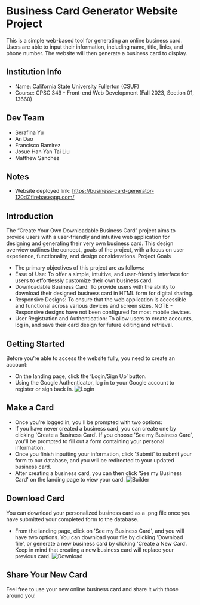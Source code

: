 # Business Card Generator Website Project #

This is a simple web-based tool for generating an online business card. Users are able to input their information, including name, title, links, and phone number. The website will then generate a business card to display.

## Institution Info ##

* Name: California State University Fullerton (CSUF)
* Course: CPSC 349 - Front-end Web Development (Fall 2023, Section 01, 13660)

## Dev Team ##

* Serafina Yu
* An Dao
* Francisco Ramirez
* Josue Han Yan Tai Liu
* Matthew Sanchez

## Notes ##

* Website deployed link: https://business-card-generator-120d7.firebaseapp.com/

## Introduction ##
The “Create Your Own Downloadable Business Card” project aims to provide users with a user-friendly and intuitive web application for designing and generating their very own business card. This design overview outlines the concept, goals of the project, with a focus on user experience, functionality, and design considerations.
Project Goals

* The primary objectives of this project are as follows:
* Ease of Use: To offer a simple, intuitive, and user-friendly interface for users to effortlessly customize their own business card.
* Downloadable Business Card: To provide users with the ability to download their designed business card in HTML form for digital sharing.
* Responsive Designs: To ensure that the web application is accessible and functional across various devices and screen sizes. NOTE - Responsive designs have not been configured for most mobile devices.
* User Registration and Authentication: To allow users to create accounts, log in, and save their card design for future editing and retrieval.

## Getting Started ##

Before you’re able to access the website fully, you need to create an account:
* On the landing page, click the ‘Login/Sign Up’ button.
* Using the Google Authenticator, log in to your Google account to register or sign back in.
![Login](https://github.com/serafinayu/CPSC-349-Business_Card_Generator/assets/51179577/fd1cb4e4-b91e-40a5-86b0-7db1ca751f67)


## Make a Card ##
* Once you’re logged in, you'll be prompted with two options:
* If you have never created a business card, you can create one by clicking 'Create a Business Card'. If you choose 'See my Business Card', you'll be prompted to fill out a form containing your personal information.
* Once you finish inputting your information, click 'Submit' to submit your form to our database, and you will be redirected to your updated business card.
* After creating a business card, you can then click 'See my Business Card' on the landing page to view your card.
![Builder](https://github.com/serafinayu/CPSC-349-Business_Card_Generator/assets/51179577/9aaec786-998f-4b02-a2c9-9b3a2c401ae5)


## Download Card ##
You can download your personalized business card as a .png file once you have submitted your completed form to the database.
* From the landing page, click on 'See my Business Card', and you will have two options. You can download your file by clicking 'Download file', or generate a new business card by clicking 'Create a New Card'. Keep in mind that creating a new business card will replace your previous card.
![Download](https://github.com/serafinayu/CPSC-349-Business_Card_Generator/assets/51179577/a2873573-2802-4629-a7c6-22023a1d73f2)


## Share Your New Card ##
Feel free to use your new online business card and share it with those around you!
